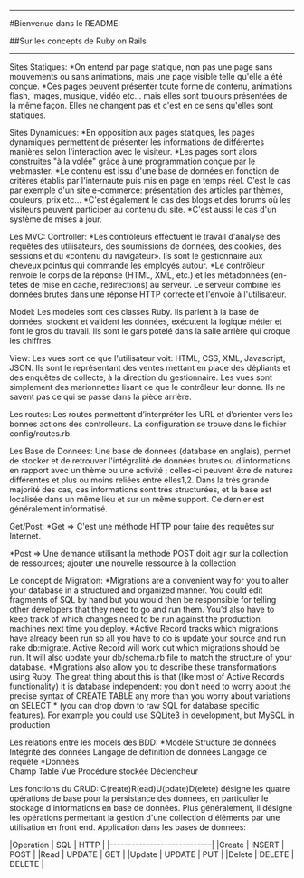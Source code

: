 ___

#Bienvenue dans le README:

##Sur les concepts de Ruby on Rails
___

Sites Statiques:
*On entend par page statique, non pas une page sans mouvements ou sans animations, mais une page visible telle qu'elle a été conçue.
*Ces pages peuvent présenter toute forme de contenu, animations flash, images, musique, vidéo etc... mais elles sont toujours présentées de la même façon. Elles ne changent pas et c'est en ce sens qu'elles sont statiques.

Sites Dynamiques:
*En opposition aux pages statiques, les pages dynamiques permettent de présenter les informations de différentes manières selon l'interaction avec le visiteur. 
*Les pages sont alors construites "à la volée" grâce à une programmation conçue par le webmaster.
*Le contenu est issu d'une base de données en fonction de critères établis par l'internaute puis mis en page en temps réel. 
C'est le cas par exemple d'un site e-commerce: présentation des articles par thèmes, couleurs, prix etc... 
*C'est également le cas des blogs et des forums où les visiteurs peuvent participer au contenu du site. 
*C'est aussi le cas d'un système de mises à jour.


Les MVC:
Controller:
*Les contrôleurs effectuent le travail d'analyse des requêtes des utilisateurs, des soumissions de données, des cookies, des sessions et du «contenu du navigateur». Ils sont le gestionnaire aux cheveux pointus qui commande les employés autour.
*Le contrôleur renvoie le corps de la réponse (HTML, XML, etc.) et les métadonnées (en-têtes de mise en cache, redirections) au serveur. Le serveur combine les données brutes dans une réponse HTTP correcte et l'envoie à l'utilisateur.

Model:
Les modèles sont des classes Ruby. Ils parlent à la base de données, stockent et valident les données, exécutent la logique métier et font le gros du travail. Ils sont le gars potelé dans la salle arrière qui croque les chiffres.

View:
Les vues sont ce que l'utilisateur voit: HTML, CSS, XML, Javascript, JSON. Ils sont le représentant des ventes mettant en place des dépliants et des enquêtes de collecte, à la direction du gestionnaire. Les vues sont simplement des marionnettes lisant ce que le contrôleur leur donne. Ils ne savent pas ce qui se passe dans la pièce arrière.


Les routes:
Les routes permettent d’interpréter les URL et d’orienter vers les bonnes actions des controlleurs. La configuration se trouve dans le fichier config/routes.rb.


Les Base de Donnees:
Une base de données (database en anglais), permet de stocker et de retrouver l'intégralité de données brutes ou d'informations en rapport avec un thème ou une activité ; celles-ci peuvent être de natures différentes et plus ou moins reliées entre elles1,2. Dans la très grande majorité des cas, ces informations sont très structurées, et la base est localisée dans un même lieu et sur un même support. Ce dernier est généralement informatisé.


Get/Post:
*Get => C'est une méthode HTTP pour faire des requêtes sur Internet.

*Post => Une demande utilisant la méthode POST doit agir sur la collection de ressources; ajouter une nouvelle ressource à la collection


Le concept de Migration:
*Migrations are a convenient way for you to alter your database in a structured and organized manner. You could edit fragments of SQL by hand but you would then be responsible for telling other developers that they need to go and run them. You’d also have to keep track of which changes need to be run against the production machines next time you deploy.
*Active Record tracks which migrations have already been run so all you have to do is update your source and run rake db:migrate. Active Record will work out which migrations should be run. It will also update your db/schema.rb file to match the structure of your database.
*Migrations also allow you to describe these transformations using Ruby. The great thing about this is that (like most of Active Record’s functionality) it is database independent: you don’t need to worry about the precise syntax of CREATE TABLE any more than you worry about variations on SELECT * (you can drop down to raw SQL for database specific features). For example you could use SQLite3 in development, but MySQL in production

Les relations entre les models des BDD:
*Modèle	
Structure de données Intégrité des données Langage de définition de données Langage de requête
*Données	
Champ Table Vue Procédure stockée Déclencheur


Les fonctions du CRUD:
C(reate)R(ead)U(pdate)D(elete) désigne les quatre opérations de base pour la persistance des données, en particulier le stockage d'informations en base de données.
Plus généralement, il désigne les opérations permettant la gestion d'une collection d'éléments par une utilisation en front end.
Application dans les bases de données:

|Operation | SQL    | HTTP   |
|----------------------------|
|Create    | INSERT | POST   |
|Read      | UPDATE | GET    |
|Update    | UPDATE | PUT    |
|Delete    | DELETE | DELETE |
